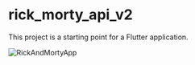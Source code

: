 # rick_morty_api_v2

This project is a starting point for a Flutter application.

![RickAndMortyApp](https://github.com/ejbussarello/rick_morty_api_v2/assets/7197583/c5e27b9d-4e0e-4509-beda-d2ff0a060f27)
